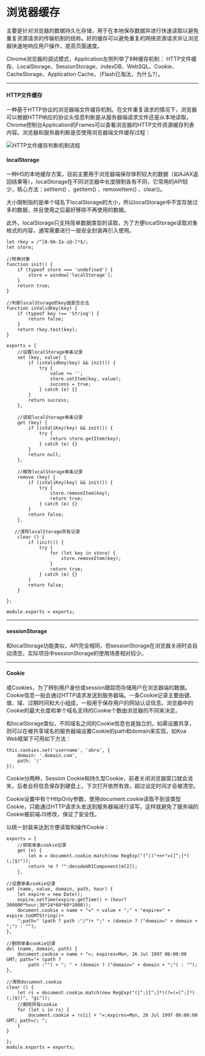 # 浏览器缓存

主要是针对浏览器的数据持久化存储，用于在本地保存数据并进行快速读取以避免重复资源请求的传输机制的统称。好的缓存可以避免重复的网络资源请求并让浏览器快速地响应用户操作，提高页面速度。

Chrome浏览器的调试模式，Application左侧列举了8种缓存机制： HTTP文件缓存、LocalStorage、SessionStorage、indexDB、WebSQL、Cookie、CacheStorage、Application Cache，（Flash已淘汰，为什么?）。

------

#### HTTP文件缓存

一种基于HTTP协议的浏览器端文件缓存机制。在文件重复请求的情况下，浏览器可以根据HTTP响应的协议头信息判断是从服务器端请求文件还是从本地读取，Chrome控制台Application的Frames可以查看浏览器的HTTP文件资源缓存列表内容。浏览器和服务器判断是否使用浏览器端文件缓存过程：

![HTTP文件缓存判断机制流程](/images/HTTP文件缓存判断机制流程.jpg)

#### localStorage

一种H5的本地缓存方案，目前主要用于浏览器端保存体积较大的数据（如AJAX返回结果等），localStorage在不同浏览器中长度限制各有不同，它常用的API较少，核心方法：setItem() 、getItem() 、removeItem() 、clear()。

大小限制指的是单个域名下localStorage的大小，所以localStorage中不宜存放过多的数据，并且使用之后最好移除不再使用的数据。

此外，localStorage只支持简单数据类型的读取，为了方便localStorage读取对象格式的内容，通常需要进行一层安全封装再引入使用。



```
let rkey = /^[0-9A-Za-z@-]*$/;
let store;

//转换对象
function init() {
	if (typeof store === 'undefined') {
		store = window['localStorage'];
	}
	return true;
}

//判断localStorage的key值是否合法
function isValidKey(key) {
	if (typeof key !== 'String') {
		return false;
	}
	return rkey.test(key);
}

exports = {
	//设置localStorage单条记录
	set (key, value) {
		if (isValidKey(key) && init()) {
			try {
				value += '';
				store.setItem(key, value);
				success = true;
			} catch (e) {}
		}
		return success;
	},

​    //读取localStorage单条记录
​    get (key) {
​        if (isValiKey(key) && init()) {
​            try {
​                return store.getItem(key);
​            } catch (e) {}
​        }
​        return null;
​    },

​    //移除localStorage单条记录
​    remove (key) {
​        if (isValiKey(key) && init()) {
​            try {
​                store.removeItem(key);
​                return true;
​            } catch (e) {}
​        }
​        return false;
​    },

​	//清除localStorage所有记录
​    clear () {
​        if (init()) {
​            try {
​                for (let key in store) {
​                    store.removeItem(key);
​                }
​                return true;
​            } catch (e) {}
​        }
​        return false;
​    }

};

module.exports = exports;
```

------

#### sessionStorage

和localStorage功能类似，API完全相同，但sessionStorage在浏览器关闭时会自动清空。实际项目中sessionStorage的使用场景相对较少。

------

#### Cookie

或Cookies，为了辨别用户身份或session跟踪而存储用户在浏览器端的数据。Cookie信息一般会通过HTTP请求发送到服务器端。一条Cookie记录主要由键、值、域、过期时间和大小组成，一般用于保存用户的网站认证信息。浏览器中的Cookie的最大长度和单个域名支持的Cookie个数由浏览器的不同来决定。

和localStorage类似，不同域名之间的Cookie信息也是独立的，如需设置共享，则可以在被共享域名的服务器端设置Cookie的path和domain来实现，如Koa Web框架下可用如下方法：

```
this.cookies.set('username', 'abra', {
	domain: '.domain.com',
	path: '/'
});
```

Cookie分两种，Session Cookie和持久型Cookie，前者关闭浏览器窗口就会消失，后者会将信息保存到硬盘上，下次打开依然有效，超过设定时间才会被清空。

Cookie设置中有个HttpOnly参数，使用document.cookie读取不到该类型Cookie，只能通过HTTP请求头发送到服务器端进行读写，这样就避免了服务端的Cookie被前端JS修改，保证了安全性。

以统一封装来达到方便读取和操作Cookie：

```
exports = {
	//获取单条cookie记录
	get (n) {
		let m = document.cookie.match(new RegExp("(^|)"+n+"=([^;]*)(;|$)"));
		return !m ? "":decodeURIComponent(m[2]);
	},

//设置单条cookie记录
set (name, value, domain, path, hour) {
	let expire = new Date();
	expire.setTime(expire.getTime() + (hour?360000*hour:30*24*60*60*1000));
	document.cookie = name + "=" + value + ";" + "expire=" + expire.toGMTString()+
	";path=" (path ? path :"/")+ ";" + (domain ? ("domain=" + domain + ";") : "");
},

//删除单条cookie记录
del (name, domain, path) {
	document.cookie = name + "=; expires=Mon, 26 Jul 1997 06:00:00 GMT; path="+ (path ?
		path :"") + "; " + (domain ? ("domain=" + domain + ";") : "");
},

//清除document.cookie
clear () {
	let rs = document.cookie.match(new RegExp("([^;][^;]*)(?=(=[^;]*)(;|$))", "gi"));
	//删除所有cookie
	for (let i in rs) {
		document.cookie = rs[i] + "=;expires=Mon, 26 Jul 1997 06:00:00 GMT; path=/; ";
	}
}

};
module.exports = exports;
```

